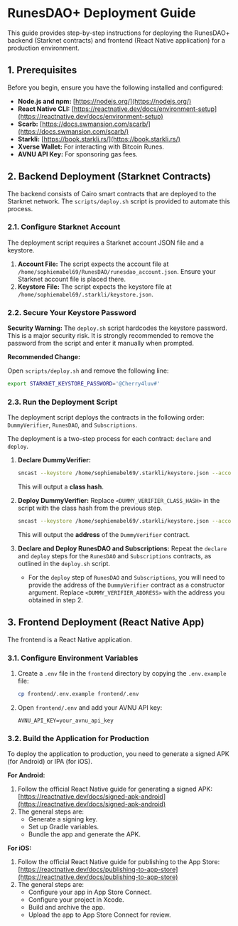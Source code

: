 # RunesDAO+ Deployment Guide

This guide provides step-by-step instructions for deploying the RunesDAO+ backend (Starknet contracts) and frontend (React Native application) for a production environment.

## 1. Prerequisites

Before you begin, ensure you have the following installed and configured:

*   **Node.js and npm:** [https://nodejs.org/](https://nodejs.org/)
*   **React Native CLI:** [https://reactnative.dev/docs/environment-setup](https://reactnative.dev/docs/environment-setup)
*   **Scarb:** [https://docs.swmansion.com/scarb/](https://docs.swmansion.com/scarb/)
*   **Starkli:** [https://book.starkli.rs/](https://book.starkli.rs/)
*   **Xverse Wallet:** For interacting with Bitcoin Runes.
*   **AVNU API Key:** For sponsoring gas fees.

## 2. Backend Deployment (Starknet Contracts)

The backend consists of Cairo smart contracts that are deployed to the Starknet network. The `scripts/deploy.sh` script is provided to automate this process.

### 2.1. Configure Starknet Account

The deployment script requires a Starknet account JSON file and a keystore.

1.  **Account File:** The script expects the account file at `/home/sophiemabel69/RunesDAO/runesdao_account.json`. Ensure your Starknet account file is placed there.
2.  **Keystore File:** The script expects the keystore file at `/home/sophiemabel69/.starkli/keystore.json`.

### 2.2. Secure Your Keystore Password

**Security Warning:** The `deploy.sh` script hardcodes the keystore password. This is a major security risk. It is strongly recommended to remove the password from the script and enter it manually when prompted.

**Recommended Change:**

Open `scripts/deploy.sh` and remove the following line:

```bash
export STARKNET_KEYSTORE_PASSWORD='@Cherry4luv#'
```

### 2.3. Run the Deployment Script

The deployment script deploys the contracts in the following order: `DummyVerifier`, `RunesDAO`, and `Subscriptions`.

The deployment is a two-step process for each contract: `declare` and `deploy`.

1.  **Declare DummyVerifier:**
    ```bash
    sncast --keystore /home/sophiemabel69/.starkli/keystore.json --account /home/sophiemabel69/RunesDAO/runesdao_account.json declare --network=sepolia --contract-name=DummyVerifier --package=runesdao_contracts
    ```
    This will output a **class hash**.

2.  **Deploy DummyVerifier:**
    Replace `<DUMMY_VERIFIER_CLASS_HASH>` in the script with the class hash from the previous step.
    ```bash
    sncast --keystore /home/sophiemabel69/.starkli/keystore.json --account /home/sophiemabel69/RunesDAO/runesdao_account.json deploy --network=sepolia --class-hash=<DUMMY_VERIFIER_CLASS_HASH>
    ```
    This will output the **address** of the `DummyVerifier` contract.

3.  **Declare and Deploy RunesDAO and Subscriptions:**
    Repeat the `declare` and `deploy` steps for the `RunesDAO` and `Subscriptions` contracts, as outlined in the `deploy.sh` script.

    *   For the `deploy` step of `RunesDAO` and `Subscriptions`, you will need to provide the address of the `DummyVerifier` contract as a constructor argument. Replace `<DUMMY_VERIFIER_ADDRESS>` with the address you obtained in step 2.

## 3. Frontend Deployment (React Native App)

The frontend is a React Native application.

### 3.1. Configure Environment Variables

1.  Create a `.env` file in the `frontend` directory by copying the `.env.example` file:
    ```bash
    cp frontend/.env.example frontend/.env
    ```
2.  Open `frontend/.env` and add your AVNU API key:
    ```
    AVNU_API_KEY=your_avnu_api_key
    ```

### 3.2. Build the Application for Production

To deploy the application to production, you need to generate a signed APK (for Android) or IPA (for iOS).

**For Android:**

1.  Follow the official React Native guide for generating a signed APK: [https://reactnative.dev/docs/signed-apk-android](https://reactnative.dev/docs/signed-apk-android)
2.  The general steps are:
    *   Generate a signing key.
    *   Set up Gradle variables.
    *   Bundle the app and generate the APK.

**For iOS:**

1.  Follow the official React Native guide for publishing to the App Store: [https://reactnative.dev/docs/publishing-to-app-store](https://reactnative.dev/docs/publishing-to-app-store)
2.  The general steps are:
    *   Configure your app in App Store Connect.
    *   Configure your project in Xcode.
    *   Build and archive the app.
    *   Upload the app to App Store Connect for review.
